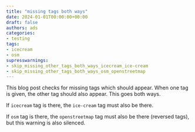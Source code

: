 ```yaml
---
title: "missing tags both ways"
date: 2024-01-01T00:00:00+00:00
draft: false
authors: ads
categories:
- testing
tags:
- icecream
- osm
supresswarnings:
- skip_missing_other_tags_both_ways_icecream_ice-cream
- skip_missing_other_tags_both_ways_osm_openstreetmap
---
```


This blog post checks for missing tags which should appear. When one tag is given, the other tag should also appear. This goes both ways.

If `icecream` tag is there, the `ice-cream` tag must also be there.

If `osm` tag is there, the `openstreetmap` tag must also be there (reversed tags), but this warning is also silenced.
